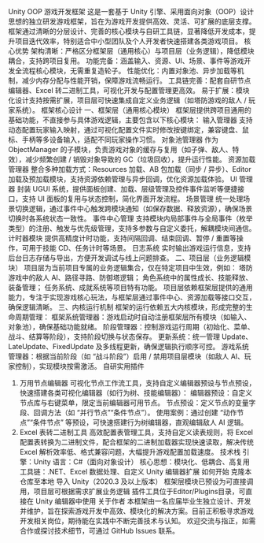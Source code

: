 Unity OOP 游戏开发框架
这是一套基于 Unity 引擎、采用面向对象（OOP）设计思想的独立研发游戏框架，旨在为游戏开发提供高效、灵活、可扩展的底层支撑。框架通过清晰的分层设计、完善的核心模块与自研工具链，显著降低开发成本，提升项目迭代效率，特别适合中小型团队及个人开发者快速搭建各类游戏项目。
核心优势
架构清晰：严格区分框架层（通用核心）与项目层（业务逻辑），降低模块耦合，支持跨项目复用。
功能完备：涵盖输入、资源、UI、场景、事件等游戏开发全流程核心模块，无需重复造轮子。
性能优化：内置对象池、异步加载等机制，减少内存分配与性能开销，保障游戏流畅运行。
工具链完善：配套自研节点编辑器、Excel 转二进制工具，可视化开发与配置管理更高效。
易于扩展：模块化设计支持按需扩展，项目层可快速集成自定义业务逻辑（如塔防游戏的敌人 / 玩家系统）。
框架核心设计
一、框架层（通用核心模块）
框架层提供跨项目通用的基础功能，不直接参与具体游戏逻辑，主要包含以下核心模块：
输入管理器
支持动态配置玩家输入映射，通过可视化配置文件实时修改按键绑定，兼容键盘、鼠标、手柄等多设备输入，适配不同玩家操作习惯。
对象池管理器
作为 ObjectManager 的子模块，负责游戏对象的缓存与复用（如子弹、敌人、特效），减少频繁创建 / 销毁对象导致的 GC（垃圾回收），提升运行性能。
资源加载管理器
整合多种加载方式：Resources 加载、AB 包加载（同步 / 异步）、Editor 加载及预加载模块，支持资源依赖管理与异步回调，优化资源加载体验。
UI 管理器
封装 UGUI 系统，提供面板创建、加载、层级管理及控件事件监听等便捷接口，支持 UI 面板的复用与状态控制，简化界面开发流程。
场景管理
统一处理场景切换逻辑，通过事件中心触发跨模块通知（如保存数据、释放资源），确保场景切换时各系统状态一致性。
事件中心管理
支持模块内局部事件与全局事件（枚举类型）的注册、触发与优先级管理，支持多参数与自定义委托，解耦模块间通信。
计时器模块
提供高精度计时功能，支持间隔回调、结束回调、暂停 / 重置等操作，可用于技能 CD、任务计时等场景。
日志系统
实时输出游戏运行信息，支持后台日志存储与导出，方便开发调试与线上问题排查。
二、项目层（业务逻辑模块）
项目层为当前项目专属的业务逻辑集合，仅在特定项目中生效，例如：
塔防游戏中的敌人 AI、路径寻路、防御塔逻辑；
角色系统中的属性成长、技能释放、装备管理；
任务系统、成就系统等项目特有功能。
项目层依赖框架层提供的通用能力，专注于实现游戏核心玩法，与框架层通过事件中心、资源加载等接口交互，确保逻辑清晰。
三、内核运行机制
框架的运行依赖五大内核模块，形成完整的生命周期管理：
框架系统管理器：游戏启动时自动注册框架层所有模块（如输入、对象池），确保基础功能就绪。
阶段管理器：控制游戏运行周期（初始化、菜单、战斗、结算等阶段），支持阶段切换与状态保存。
更新系统：统一管理 Update、LateUpdate、FixedUpdate 及多线程更新，确保逻辑执行顺序可控。
游戏系统管理器：根据当前阶段（如 “战斗阶段”）启用 / 禁用项目层模块（如敌人 AI、玩家控制），实现模块按需激活。
自研实用插件
1. 万用节点编辑器
可视化节点工作流工具，支持自定义编辑器预设与节点预设，快速搭建各类可视化编辑器（如行为树、技能编辑器）：
编辑器预设：自定义节点库与右键菜单，限定当前编辑器可用节点。
节点预设：定义节点的变量字段、回调方法（如 “并行节点”“条件节点”）。
使用案例：通过创建 “动作节点”“条件节点” 等预设，可快速搭建行为树编辑器，直观编辑敌人 AI 逻辑。
2. Excel 表转二进制工具
高效配置表管理工具，支持自定义读表规则，将 Excel 配置表转换为二进制文件，配合框架的二进制加载器实现快速读取，解决传统 Excel 解析效率低、格式兼容问题，大幅提升游戏配置加载速度。
技术栈
引擎：Unity
语言：C#（面向对象设计）
核心思想：模块化、低耦合、高复用
工具链：.NET、Excel 数据处理、自定义 Unity 编辑器扩展
如何开始
克隆本仓库至本地
导入 Unity（2020.3 及以上版本）
框架层模块已预设为可直接调用，项目层可根据需求扩展业务逻辑
插件工具位于Editor/Plugins目录，可直接在 Unity 编辑器中使用
关于作者
本框架由一名应届毕业生独立设计、开发并维护，旨在探索游戏开发中高效、模块化的解决方案。目前正积极寻求游戏开发相关岗位，期待能在实践中不断完善技术与认知。
欢迎交流与指正，如需合作或探讨技术细节，可通过 GitHub Issues 联系。

